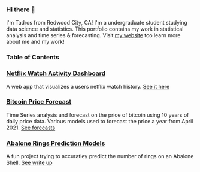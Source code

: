 ### Hi there 👋

I'm Tadros from Redwood City, CA! I'm a undergraduate student studying data science and statistics. This portfolio contains my work in statistical analysis and time series & forecasting. Visit [my website](https://tdros.io/) too learn more about me and my work!

### Table of Contents

### [Netflix Watch Activity Dashboard](netflixAnalysis.py)
  A web app that visualizes a users netflix watch history. [See it here](https://share.streamlit.io/tadrossalama/netflixdashboard/main/NetflixDashboard.py)

### [Bitcoin Price Forecast](BitcoinPriceForecast.Rmd)
  Time Series analysis and forecast on the price of bitcoin using 10 years of daily price data.
  Various models used to forecast the price a year from April 2021. [See forecasts](https://rpubs.com/Tadros/778835)

### [Abalone Rings Prediction Models](abaloneRings_Prediction.Rmd)
  A fun project trying to accuratley predict the number of rings on 
  an Abalone Shell. [See write up](https://rpubs.com/Tadros/778820)

